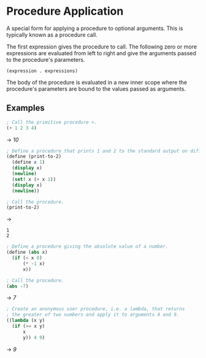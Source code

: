 # Procedure Application
A special form for applying a procedure to optional arguments. This is typically known as a procedure call.

The first expression gives the procedure to call. The following zero or more expressions
are evaluated from left to right and give the arguments passed to the procedure's parameters.

```
(expression . expressions)
```
The body of the procedure is evaluated in a new inner scope where the procedure's parameters are
bound to the values passed as arguments.

## Examples
```scheme
; Call the primitive procedure +.
(+ 1 2 3 4)
```
-> *10*

```scheme
; Define a procedure that prints 1 and 2 to the standard output on different lines.
(define (print-to-2)
  (define x 1)
  (display x)
  (newline)
  (set! x (+ x 1))
  (display x)
  (newline))

; Call the procedure.
(print-to-2)
```
->
```
1
2
```

```scheme
; Define a procedure giving the absolute value of a number.
(define (abs x)
  (if (< x 0) 
      (* -1 x)
      x))

; Call the procedure.
(abs -7)
```
-> *7*

```scheme
; Create an anonymous user procedure, i.e. a lambda, that returns
; the greater of two numbers and apply it to arguments 4 and 9.
((lambda (x y)
  (if (>= x y)
      x
      y)) 4 9)
```
-> *9*
